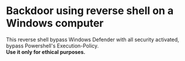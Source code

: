 # Backdoor using reverse shell on a Windows computer
This reverse shell bypass Windows Defender with all security activated, bypass Powershell's Execution-Policy.<br>
<b>Use it only for ethical purposes.</b><br>
